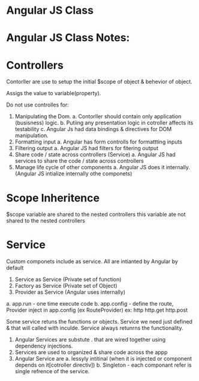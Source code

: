# Angular JS Class

# Angular JS Class Notes:

# Controllers
Contorller are use to setup the initial $scope of object & behevior of object.

Assigs the value to variable(property).

Do not use controlles for:

1. Manipulating the Dom.
    a. Contorller should contain only application (busisness) logic. 
    b. Putiing any presentation logic in cotroller affects its testability
    c. Angular Js had data bindings & directives for DOM manipulation. 
2. Formatting input
    a. Angular has form controlls for formattting inputs
3. Filtering output
    a. Angular JS had filters for fitering output
4. Share code / state across controllers (Service)
    a. Angular JS had services to share the code / state across controllers
5. Manage life cycle of other components
    a. Angular JS does it internally.(Angular JS intialize internally othe componets)

# Scope Inheritence
   $scope variable are shared to the nested controllers
   this variable ate not shared to the nested controllers

# Service
Custom componets include as service. All  are intianted by Angular by default 

1. Service as Service (Private set of function)
2. Factory as Service  (Private set of Object)
3. Provider as Service (Angular uses internally)

a. app.run - one time execute code
b. app.config - define the route, Provider inject in app.config (ex RouteProvider)
ex:
http
http.get 
http.post 

Some service retuns the functions or objects. Service we need just defined & that will called with inculde.
Service always retunrns the functionality. 

1. Angular Services are substute . that are wired together using dependency injections.
2. Services are used to organized & share code across the appp
3. Angular Service are 
   a. lessyly intitinal (when it is injected or component depends on it[cotroller directiv])
   b. Singleton -  each componant refer is single refrence of the service. 